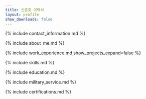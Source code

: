 ```yaml
---
title: 신춘호 이력서
layout: profile
show_downloads: false
---
```


{% include contact_information.md %}

{% include about_me.md %}

{% include work_experience.md show_projects_expand=false %}

{% include skills.md %}

{% include education.md %}

{% include military_service.md %}

{% include certifications.md %}
